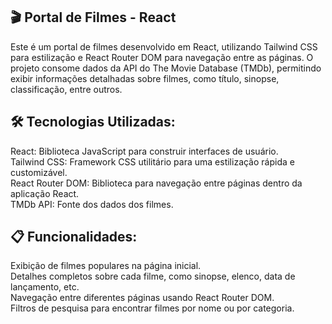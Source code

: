 ## **🎬 Portal de Filmes - React**
Este é um portal de filmes desenvolvido em React, utilizando Tailwind CSS para estilização e React Router DOM para navegação entre as páginas. O projeto consome dados da API do The Movie Database (TMDb), permitindo exibir informações detalhadas sobre filmes, como título, sinopse, classificação, entre outros.

## **🛠️ Tecnologias Utilizadas**:

React: Biblioteca JavaScript para construir interfaces de usuário.<br>
Tailwind CSS: Framework CSS utilitário para uma estilização rápida e customizável.<br>
React Router DOM: Biblioteca para navegação entre páginas dentro da aplicação React.<br>
TMDb API: Fonte dos dados dos filmes.

## **📋 Funcionalidades**:

Exibição de filmes populares na página inicial.<br>
Detalhes completos sobre cada filme, como sinopse, elenco, data de lançamento, etc.<br>
Navegação entre diferentes páginas usando React Router DOM.<br>
Filtros de pesquisa para encontrar filmes por nome ou por categoria.<br>
